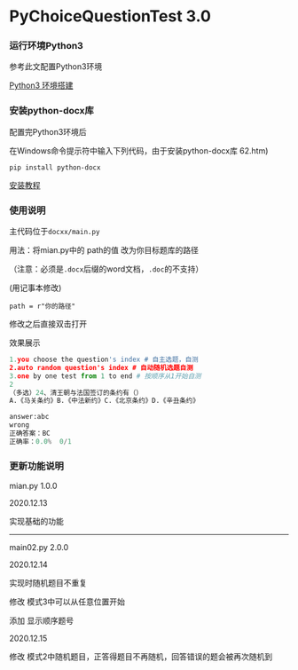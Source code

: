 # PyChoiceQuestionTest 3.0
### 运行环境Python3
参考此文配置Python3环境

[Python3 环境搭建](https://www.runoob.com/python3/python3-install.html)
### 安装python-docx库
配置完Python3环境后

在Windows命令提示符中输入下列代码，由于安装python-docx库
62.htm)

`pip install python-docx`

[安装教程](https://www.jb51.net/article/1738)

### 使用说明
主代码位于`docxx/main.py`

用法：将mian.py中的 path的值 改为你目标题库的路径

（注意：必须是`.docx`后缀的word文档，`.doc`的不支持）

(用记事本修改)

`path = r"你的路径"`

修改之后直接双击打开

效果展示
``` python
1.you choose the question's index # 自主选题，自测
2.auto random question's index # 自动随机选题自测
3.one by one test from 1 to end # 按顺序从1开始自测
2
（多选）24、清王朝与法国签订的条约有（）
A.《马关条约》B.《中法新约》C.《北京条约》D.《辛丑条约》

answer:abc
wrong
正确答案：BC
正确率：0.0%  0/1
```

### 更新功能说明
mian.py 1.0.0

2020.12.13

实现基础的功能

--------------------------

main02.py 2.0.0

2020.12.14

实现时随机题目不重复

修改 模式3中可以从任意位置开始

添加 显示顺序题号

2020.12.15

修改 模式2中随机题目，正答得题目不再随机，回答错误的题会被再次随机到

